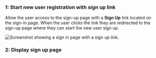 ### 1: Start new user registration with sign up link



Allow the user access to the sign-up page with a **Sign Up** link located on the sign-in page. When the user clicks the link they are redirected to the sign-up page where they can start the new user sign up.

<div class="common-image-format bordered-image">

![Screenshot showing a sign in page with a sign up link.](/img/emailusecases/pwd-optional-sign-up-javascript-node-sign-in-page.png)

</div>


### 2: Display sign up page



<!--

## Overview

User activation is the final step in self-service registration, where a user proves ownership of the email they've used during registration. After the email is verified, their account status changes to active and they are allowed to sign in to your app. How you integrate user activation depends on how you've implemented self-service registration. With the Embedded SDK, Okta supports two main self-service registration architectures: registration with the Embedded SDK or with the Okta API and Embedded SDK. Each architecture supports a unique way to integrate a user activation.

### Architecture 1: Registration with the Embedded SDK

This architecture uses the Embedded SDK to create and activate users during self-service registration. The user uses <StackSnippet snippet="oktaemailguide" inline /> to verify their email address which enables them to be activated. The type of Okta email [template](/docs/guides/custom-email/main/) used depends on how you've configured your Okta org.

<div class="common-image-format">

![High level diagram showing components involved in full Embedded SDK solution](/img/emailusecases/email-use-cases-user-activation-embedded-sdk-okta-email-overview.png)

</div>

See [Integrate user activations using Okta email](#integrate-user-activations-using-okta-email) to get started integrating this activation solution into your app.

### Architecture 2: Registration with the Okta API and Embedded SDK

In this architecture, your system makes direct calls to the Okta API to create users and initiate activations. You send activation emails with your infrastructure and call the Embedded SDK to complete the registration steps and activate the user.

<div class="common-image-format">

![High level diagram showing components involved in Okta API and Embedded SDK solution](/img/emailusecases/email-use-cases-user-activation-okta-api-embedded-sdk-overview.png)

</div>

See [Integrate user activations using your own infrastructure](#integrate-user-activations-using-your-own-infrastructure) to get started integrating this activation solution into your app.

## Integrate user activations using Okta email

When your app uses the Embedded SDK's <StackSnippet snippet="ssrguide" inline /> to create a user, Okta sends an email to the registered email address to prove the user's ownership of the address. This proof of ownership permits the user to be activated and allows them to sign in to your app.

### Org settings that control the email template

Okta emails are based on templates, and the type of template used to enable activations depends on how you've configured your org. Your app can integrate with two different email templates during user activation. The following matrix lists the org setting values needed to enable each email template.

| Email template  | [Email verification required before access](#email-verification-required-before-access)  | [Enrollment policy for email authenticator](#enrollment-policy-for-email-authenticator) | [Self-service recovery with email](#self-service-recovery-with-email)| Supported methods |
| ----------------------------| ------------------|------------------------|-------------|-------------------------|
| [Email Factor Verification](#update-email-factor-verification-template)   | Yes / No   | Optional or Disabled | Yes | OTP
| [Email Factor Verification](#update-email-factor-verification-template)   | Yes / No  | **Required or Optional** and user chooses to enroll email authenticator | No | OTP
| [Registration - Activation](#find-the-registration-activation-template)  | Yes   | **Disabled or Optional** and user does not choose to enroll email authenticator| No | Link

See [Setting location in the Admin Console](#setting-location-in-the-admin-console) to locate each setting in the Admin console. The following step-by-step instructions detail how to integrate each template into your app.

* [Integrate the Email Factor Verification template](#integrate-the-email-factor-verification-template)
* [Integrate The Registration - Activation template](#integrate-the-registration-activation-template)

### Setting location in the Admin Console

Learn how to find each setting in the Admin Console.

#### Email verification required before access

1. Select **Security > Profile Enrollment**, in the Admin Console.
1. Edit the **Default Policy** by clicking the pencil icon in the **Profile Enrollment** page.
1. In the **Default Policy** screen under **Enrollment Settings**, select **Edit** under the **Actions** menu.
1. In the **Edit Rule** popup, find the **Email Verification** field.
1. Click the **Required before access is granted** option to enable and disable the field.
1. Set the desired value.
1. Click **Save** to save your changes.

#### Enrollment policy for email authenticator

1. Select **Security > Authenticators**.
1. Click on the **Enrollment** tab on the **Authenticators** page.
1. Under the **Enrollment** tab, scroll down to the **Default Policy** and click **Edit**.
1. Toggle the values for **Email** under **Eligible Authenticators**. Possible values are **Optional**, **Required**, **Disabled**.
1. Set the desired value.
1. Click **Update Policy** to save your changes.

#### Self-service recovery with email

1. Select **Security > Authenticators**.
1. In the **Authenticators** page, find **Password** and select **Edit** under the **Actions** menu.
1. In the **Edit Rule** popup, find the **Users can initiate recovery with** field under **Recovery authenticators**.
1. Click the field's **Email** option to toggle its value.
1. Click **Update Rule** to save changes.

### Integrate the Email Factor Verification template

In this configuration, the user enrolls in the email authenticator while registering a new account in your app. During enrollment Okta sends an email based on the **Email Factor Verification** template to the entered email address. After the user verifies the email with the OTP and completes any additional registration steps, their account is activated. See the <StackSnippet snippet="emailenrollmentotp" inline /> section in the Okta email guide for more details on this flow.

#### Update configurations

To enable the **Email Factor Verification** template for user activations, set your org's settings to the following values:

* **[Email verification required before access](#email-verification-required-before-access):** Yes
* **[Enrollment policy for email authenticator](#enrollment-policy-for-email-authenticator):** Optional or Disabled
* **[Self-service recovery with email](#self-service-recovery-with-email):** Yes, email selected

##### Update Email Factor Verification template

Since the **Email Factor Verification** currently supports OTP only, remove the magic link from the email template to keep the user experience in your app. To find the template in the Admin Console, perform the following steps:

1. Select **Customizations > Emails**.
1. In the **Emails** page, click **Email Factor Verification** under **Other**.
1. On the **Email Verification** page, click **Edit** to view and modify the template.

To learn more about this template and how to remove the magic link, see the <StackSnippet snippet="enableonlyotp" inline />  section in the Okta email authenticator guide.

#### Integration steps

Integrate the **Email Factor Verification** template into your app with the following steps.

<div class="common-image-format">

![Diagram showing summary of integration steps](/img/emailusecases/email-use-cases-user-activation-okta-summary-email-factor-verification.png)

</div>

#### 1. Start self-service registration and submit the email authenticator

First, the user starts a new account registration using your app and is required to enroll in the email authenticator. After they submit email for enrollment, your app displays an OTP page. See the following guides to learn more about this flow.

**Learn more:**

* To learn more about integrating self-service registration, see the <StackSnippet snippet="ssrguide" inline /> guide.
* To learn about integrating the email enrollment, see <StackSnippet snippet="emailenrollmentotp" inline /> under the Okta email guide.

#### 2. Send email

After the user submits the email authenticator for enrollment, Okta sends an email to the user based on the **Email Factor Verification Template**. See the following screenshot for an example of the email.

<div class="common-image-format">

![Email using the email factor verification template](/img/emailusecases/email-use-cases-user-activation-email-factor-verification-template.png)

</div>

#### 3. Open email and submit OTP in your app

Next, the user copies the OTP from their email and submits it in your app. Depending on how your org's configuration, they may be required to complete additional steps (including enrolling in any additional authenticators) before completing the registration. This flow is described in detail in <StackSnippet snippet="emailenrollmentotp" inline /> under the Okta email guide.

#### 4. Complete registration and activation completion

<StackSnippet snippet="integrateemailverifylaststep" />

### Integrate the Registration - Activation template

In this configuration, the user initiates a new account registration and completes all registration steps, including enrolling in optional and required authenticators. The email authenticator is excluded from the list of available authenticators. After the user completes the registration in your app, Okta sends an email to the user based on the **Registration - Activation** template. The user opens their email and clicks on the **Activate account** link to complete the activation.

#### Update configurations

To enable the **Registration - Activation** template for user activations, set your org's settings to the following values:

* **[Email verification required before access](#email-verification-required-before-access):** Yes
* **[Enrollment policy for email authenticator](#enrollment-policy-for-email-authenticator):** Optional or Disabled
* **[Self-service recovery with email](#self-service-recovery-with-email):** No, email not selected

##### Find the Registration - Activation template

If you want to view or modify the **Registration - Activation** template, go into the Admin Console and perform the following steps.

1. Select **Customizations > Emails**.
1. In the **Emails** page, click **Registration - Activation** under **Activation**.
1. On the **Email Verification** page, click **Edit** to view and modify the template.

##### Initiate login URI

When the user clicks the email's **Activate Account** link, Okta activates their account and redirects the request to the URL defined in **Initiate login URI**. To update this value, perform the following steps in the Admin Console.

1. Select **Applications > Applications**.
1. Select your application in the **Applications** page.
1. On your application page, click **Edit** in  **General Settings**.
1. Under **Login**, update **Initiate login URI** to a URL used by your app. The sample application uses <StackSnippet snippet="initiateloginuri" inline />
1. Click **Save** to save the changes.

#### Integration steps

Integrate the **Registration - Activation** template into your app with the following steps.

<div class="common-image-format">

![Diagram showing summary of integration steps](/img/emailusecases/email-use-cases-user-activation-okta-summary-registration-activation.png)

</div>

#### 1. Complete registration in your app

First, the user registers a new account using your app. This registration includes setting the username, optional password, and enrolling in any required authenticators. The email authenticator is excluded from the list of available authenticators, or it's present and the user doesn't choose to enroll in it.

**Learn more:**

* To learn more about integrating self-service registration, see the <StackSnippet snippet="ssrguide" inline /> guide.

#### 2. Notify user to complete registration using their email

<StackSnippet snippet="registrationactivationtemplatelaststep" />

#### 3. Send email

After the user completes the account registration, Okta sends an email to the user based on the **Registration - Activation** template. See the following screenshot for an example of the email.

<div class="common-image-format">

![Email using the activation registration template](/img/emailusecases/email-use-cases-user-activation-registration-activation-template.png)

</div>

#### 4. Click the email link and complete the activation

When the user clicks on the email link, the request is sent to Okta and the user is activated. After activation, the user is redirected to your app (defined in **Initiate login URI**). where they can sign in.

## Integrate user activations using your infrastructure

In this architecture, you take more control over the account creation by calling Okta APIs directly to create the account and initiate the activation during self-service registration. It is your responsibility to send the email to the user to prove ownership. Once verified, redirect the user to your app to complete the activation with the Embedded SDK. This architecture is also called the "proxy model" because your infrastructure serves as a relay between user requests and Okta.

### Integration steps

Integrate user activations in this proxy model with the following steps.

<div class="common-image-format">

![Diagram showing summary of integration steps](/img/emailusecases/email-use-cases-user-activation-okta-summary-proxy-model.png)

</div>

#### 1. Create the user

The first step is create a user using the [Create user](/docs/reference/api/users/#create-user) operation on the Users API. The URL format of the endpoint call is `https://${yourOktaDomain}/api/v1/users?activate=false`. The following example creates a user without credentials. Ensure the `activate` query parameter is set to `false`.

##### Request

```bash
curl -v -X POST \
-H "Accept: application/json" \
-H "Content-Type: application/json" \
-H "Authorization: SSWS ${api_token}" \
-d '{
  "profile": {
    "firstName": "Isaac",
    "lastName": "Brock",
    "email": "john.doe@example.com",
    "login": "john.doe@example.com",
    "mobilePhone": "555-415-1337"
  }
}' "https://${yourOktaDomain}/api/v1/users?activate=false"
```

##### Response

```json
{
    "id": "00uomf0lstcwPYliG696",
    "status": "STAGED",
    "created": "2022-03-26T15:32:09.000Z",
    "profile": {
        "firstName": "John",
        "lastName": "Doe",
        "mobilePhone": null,
        "secondEmail": null,
        "login": "john.doe@example.com",
        "email": "john.doe@example.com"
    },
    ...
}
```

Note that the `id` property is the user Id of newly created user. See the [Create user without credentials](/docs/reference/api/users/#create-user-without-credentials) API reference for more details on the response.

#### 2. Start user activation and get activation token

After user creation, obtain the activation token. Use the [Activate User](/docs/reference/api/users/#activate-user) operation in the User Lifecycle API to generate the activation token. The URL format of the endpoint call is `https://${yourOktaDomain}/api/v1/users/${userid}/lifecycle/activate?sendEmail=false`. The endpoint requires the user id, which is found in the`id` property shown in the previous step. In addition, set the `sendEmail` query parameter to `false` to include the activation token in the response. See the following examples for more details:

##### Request

```bash
curl -v -X POST \
-H "Accept: application/json" \
-H "Content-Type: application/json" \
-H "Authorization: SSWS ${api_token}" \
"https://${yourOktaDomain}/api/v1/users/00ub0oNGTSWTBKOLGLNR/lifecycle/activate?sendEmail=false"
```

##### Response

```json
{
  "activationUrl": "https://{yourOktaDomain}/welcome/XE6wE17zmphl3KqAPFxO",
  "activationToken": "XE6wE17zmphl3KqAPFxO"
}
```

The activation token is returned in the `activationToken` property.

#### 3. Prove user ownership of the mail

Next, using your infrastructure and email service, send the user an email with a link including the activation token as a query parameter. For example, the link used by the sample app, <StackSnippet snippet="proxymodelsampleappactivationtokenlink" inline /> .

#### 4. Click on link and redeem activation token

<StackSnippet snippet="proxymodelredeemactivationtokenstep" />

#### 5. Complete activation

<StackSnippet snippet="proxymodelcompletestep" />

## See also

* The <StackSnippet snippet="oktaemailfullguide" inline /> guide


-->
